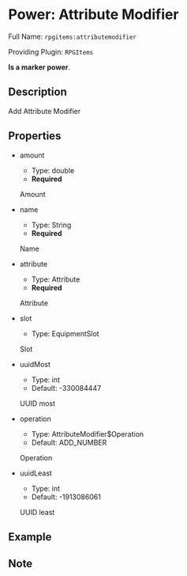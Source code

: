 # Power: Attribute Modifier

<!-- This file is generated ingame by `/rpgitem gen-wiki`. -->
<!-- Please only edit between "beginCustomXXXX" and "endCustomXXXX".  -->
<!-- If you want to edit description of this power or property, -->
<!-- please edit corresponding section in "resources/lang/en_US.yml" -->

Full Name: `rpgitems:attributemodifier`

Providing Plugin: `RPGItems`

**Is a marker power**.

<!-- beginCustomHeader -->
<!-- endCustomHeader -->

## Description

Add Attribute Modifier
<!-- beginCustomDescription -->
<!-- endCustomDescription -->

## Properties

* amount

  * Type: double
  * **Required**

  Amount

* name

  * Type: String
  * **Required**

  Name

* attribute

  * Type: Attribute
  * **Required**

  Attribute

* slot

  * Type: EquipmentSlot

  Slot

* uuidMost

  * Type: int
  * Default: -330084447

  UUID most

* operation

  * Type: AttributeModifier$Operation
  * Default: ADD_NUMBER

  Operation

* uuidLeast

  * Type: int
  * Default: -1913086061

  UUID least

<!-- beginCustomProperties -->
<!-- endCustomProperties -->

## Example

<!-- beginCustomExample -->
<!-- endCustomExample -->

## Note

<!-- beginCustomNote -->
<!-- endCustomNote -->